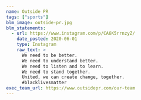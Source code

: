 ```yaml
---
name: Outside PR
tags: ["sports"]
blm_image: outside-pr.jpg
blm_statements:
  - url: https://www.instagram.com/p/CA6K5rrnzyZ/
    date_posted: 2020-06-01
    type: Instagram
    raw_text: >
      We need to be better.
      We need to understand better.
      We need to listen and to learn.
      We need to stand together.
      United, we can create change, together.
      #blacklivesmatter
exec_team_url: https://www.outsidepr.com/our-team
---
```

